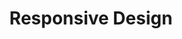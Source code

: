 ---
title: Responsive Design
icon: <svg xmlns="http://www.w3.org/2000/svg" fill="none" viewBox="0 0 24 24" stroke-width="1.5" stroke="currentColor" className="w-6 h-6"><path strokeLinecap="round" strokeLinejoin="round" d="M6.75 7.5l3 2.25-3 2.25m4.5 0h3m-9 8.25h13.5A2.25 2.25 0 0021 18V6a2.25 2.25 0 00-2.25-2.25H5.25A2.25 2.25 0 003 6v12a2.25 2.25 0 002.25 2.25z" /></svg>
excerpt: Se vuoi realizzare un sito web devi per forza di cosa renderlo visualizzabile al meglio da tutti i dispositivi mobili. Oggi più del 60% del traffico di un sito web avviene da Smartphone
---